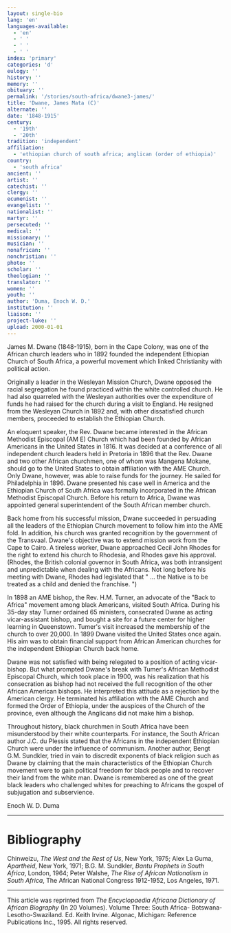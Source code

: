 ```yaml
---
layout: single-bio
lang: 'en'
languages-available:
  - 'en'
  - ' '
  - ' '
  - ' '
index: 'primary'
categories: 'd'
eulogy: ''
history: ''
memory: ''
obituary: ''
permalink: '/stories/south-africa/dwane3-james/'
title: 'Dwane, James Mata (C)'
alternate: ''
date: '1848-1915'
century:
  - '19th'
  - '20th'
tradition: 'independent'
affiliation:
  - 'ethiopian church of south africa; anglican (order of ethiopia)'
country:
  - 'south africa'
ancient: ''
artist: ''
catechist: ''
clergy: ''
ecumenist: ''
evangelist: ''
nationalist: ''
martyr: ''
persecuted: ''
medical: ''
missionary: ''
musician: ''
nonafrican: ''
nonchristian: ''
photo: ''
scholar: ''
theologian: ''
translator: ''
women: ''
youth: ''
author: 'Duma, Enoch W. D.'
institution: ''
liaison: ''
project-luke: ''
upload: 2000-01-01
---
```



James M. Dwane (1848-1915), born in the Cape Colony, was one of the African church leaders who in 1892 founded the independent Ethiopian Church of South Africa, a powerful movement which linked Christianity with political action.

Originally a leader in the Wesleyan Mission Church, Dwane opposed the racial segregation he found practiced within the white controlled church. He had also quarreled with the Wesleyan authorities over the expenditure of funds he had raised for the church during a visit to England. He resigned from the Wesleyan Church in 1892 and, with other dissatisfied church members, proceeded to establish the Ethiopian Church.

An eloquent speaker, the Rev. Dwane became interested in the African Methodist Episcopal (AM E) Church which had been founded by African Americans in the United States in 1816. It was decided at a conference of all independent church leaders held in Pretoria in 1896 that the Rev. Dwane and two other African churchmen, one of whom was Mangena Mokane, should go to the United States to obtain affiliation with the AME Church. Only Dwane, however, was able to raise funds for the journey. He sailed for Philadelphia in 1896. Dwane presented his case well in America and the Ethiopian Church of South Africa was formally incorporated in the African Methodist Episcopal Church. Before his return to Africa, Dwane was appointed general superintendent of the South African member church.

Back home from his successful mission, Dwane succeeded in persuading all the leaders of the Ethiopian Church movement to follow him into the AME fold. In addition, his church was granted recognition by the government of the Transvaal. Dwane's objective was to extend mission work from the Cape to Cairo. A tireless worker, Dwane approached Cecil John Rhodes for the right to extend his church to Rhodesia, and Rhodes gave his approval. (Rhodes, the British colonial governor in South Africa, was both intransigent and unpredictable when dealing with the Africans. Not long before his meeting with Dwane, Rhodes had legislated that " ... the Native is to be treated as a child and denied the franchise. ")

In 1898 an AME bishop, the Rev. H.M. Turner, an advocate of the "Back to Africa" movement among black Americans, visited South Africa. During his 35-day stay Turner ordained 65 ministers, consecrated Dwane as acting vicar-assistant bishop, and bought a site for a future center for higher learning in Queenstown. Tumer's visit increased the membership of the church to over 20,000. In 1899 Dwane visited the United States once again. His aim was to obtain financial support from African American churches for the independent Ethiopian Church back home.

Dwane was not satisfied with being relegated to a position of acting vicar-bishop. But what prompted Dwane's break with Tumer's African Methodist Episcopal Church, which took place in 1900, was his realization that his consecration as bishop had not received the full recognition of the other African American bishops. He interpreted this attitude as a rejection by the American clergy. He terminated his affiliation with the AME Church and formed the Order of Ethiopia, under the auspices of the Church of the province, even although the Anglicans did not make him a bishop.

Throughout history, black churchmen in South Africa have been misunderstood by their white counterparts. For instance, the South African author J.C. du Plessis stated that the Africans in the independent Ethiopian Church were under the influence of communism. Another author, Bengt G.M. Sundkler, tried in vain to discredit exponents of black religion such as Dwane by claiming that the main characteristics of the Ethiopian Church movement were to gain political freedom for black people and to recover their land from the white man. Dwane is remembered as one of the great black leaders who challenged whites for preaching to Africans the gospel of subjugation and subservience.

Enoch W. D. Duma

---

# Bibliography

Chinweizu, *The West and the Rest of Us*, New York, 1975; Alex La Guma, *Apartheid*, New York, 1971; B.G. M. Sundkler, *Bantu Prophets in South Africa*, London, 1964; Peter Walshe, *The Rise of African Nationalism in South Africa*, The African National Congress 1912-1952, Los Angeles, 1971.

---

This article was reprinted from *The Encyclopaedia Africana Dictionary of African Biography* (In 20 Volumes). Volume Three: South Africa- Botswana-Lesotho-Swaziland. Ed. Keith Irvine. Algonac, Michigan: Reference Publications Inc., 1995.  All rights reserved.